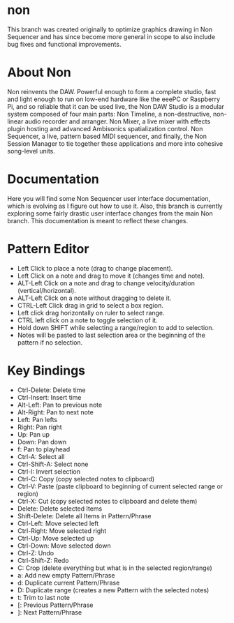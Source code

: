 non
===
This branch was created originally to optimize graphics drawing in Non Sequencer and has since become more general in scope to also include bug fixes and functional improvements.

About Non
===
Non reinvents the DAW.  Powerful enough to form a complete studio, fast and light enough to run on low-end hardware like the eeePC or Raspberry Pi, and so reliable that it can be used live, the Non DAW Studio is a modular system composed of four main parts: Non Timeline, a non-destructive, non-linear audio recorder and arranger. Non Mixer, a live mixer with effects plugin hosting and advanced Ambisonics spatialization control. Non Sequencer, a live, pattern based MIDI sequencer, and finally, the Non Session Manager to tie together these applications and more into cohesive song-level units.


Documentation
===
Here you will find some Non Sequencer user interface documentation, which is evolving as I figure out how to use it.  Also, this branch is currently exploring some fairly drastic user interface changes from the main Non branch.  This documentation is meant to reflect these changes.


Pattern Editor
===
* Left Click to place a note (drag to change placement).
* Left Click on a note and drag to move it (changes time and note).
* ALT-Left Click on a note and drag to change velocity/duration (vertical/horizontal).
* ALT-Left Click on a note without dragging to delete it.
* CTRL-Left Click drag in grid to select a box region.
* Left click drag horizontally on ruler to select range.
* CTRL left click on a note to toggle selection of it.
* Hold down SHIFT while selecting a range/region to add to selection.
* Notes will be pasted to last selection area or the beginning of the pattern if no selection.

Key Bindings
===
* Ctrl-Delete: Delete time
* Ctrl-Insert: Insert time
* Alt-Left: Pan to previous note
* Alt-Right: Pan to next note
* Left: Pan lefts
* Right: Pan right
* Up: Pan up
* Down: Pan down
* f: Pan to playhead
* Ctrl-A: Select all
* Ctrl-Shift-A: Select none
* Ctrl-I: Invert selection
* Ctrl-C: Copy (copy selected notes to clipboard)
* Ctrl-V: Paste (paste clipboard to beginning of current selected range or region)
* Ctrl-X: Cut (copy selected notes to clipboard and delete them)
* Delete: Delete selected Items
* Shift-Delete: Delete all Items in Pattern/Phrase
* Ctrl-Left: Move selected left
* Ctrl-Right: Move selected right
* Ctrl-Up: Move selected up
* Ctrl-Down: Move selected down
* Ctrl-Z: Undo
* Ctrl-Shift-Z: Redo
* C: Crop (delete everything but what is in the selected region/range)
* a: Add new empty Pattern/Phrase
* d: Duplicate current Pattern/Phrase
* D: Duplicate range (creates a new Pattern with the selected notes)
* t: Trim to last note
* [: Previous Pattern/Phrase
* ]: Next Pattern/Phrase
